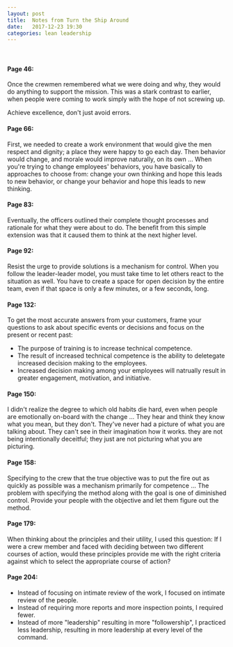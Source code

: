 ```yaml
---
layout: post
title:  Notes from Turn the Ship Around
date:   2017-12-23 19:30
categories: lean leadership
---
```


<br>

#### Page 46: ###

Once the crewmen remembered what we were doing and why, they would do anything to support the mission. This was a stark contrast to earlier, when people were coming to work simply with the hope of not screwing up.

Achieve excellence, don't just avoid errors.


#### Page 66: ###

First, we needed to create a work environment that would give the men respect and dignity; a place they were happy to go each day. Then behavior would change, and morale would improve naturally, on its own ... When you're trying to change employees' behaviors, you have basically to approaches to choose from: change your own thinking and hope this leads to new behavior, or change your behavior and hope this leads to new thinking.

#### Page 83: ###

Eventually, the officers outlined their complete thought processes and rationale for what they were about to do. The benefit from this simple extension was that it caused them to think at the next higher level. 

#### Page 92: ###

Resist the urge to provide solutions is a mechanism for control. When you follow the leader-leader model, you must take time to let others react to the situation as well. You have to create a space for open decision by the entire team, even if that space is only a few minutes, or a few seconds, long.

#### Page 132: ###

To get the most accurate answers from your customers, frame your questions to ask about specific events or decisions and focus on the present or recent past:

* The purpose of training is to increase technical competence.
* The result of increased technical competence is the ability to deletegate increased decision making to the employees.
* Increased decision making among your employees will natrually result in greater engagement, motivation, and initiative.

#### Page 150: ###

I didn't realize the degree to which old habits die hard, even when people are emotionally on-board with the change ... They hear and think they know what you mean, but they don't. They've never had a picture of what you are talking about. They can't see in their imagination how it works. they are not being intentionally deceitful; they just are not picturing what you are picturing.

#### Page 158: ###

Specifying to the crew that the true objective was to put the fire out as quickly as possible was a mechanism primarily for competence ... The problem with specifying the method along with the goal is one of diminished control. Provide your people with the objective and let them figure out the method.

#### Page 179: ###

When thinking about the principles and their utility, I used this question: If I were a crew member and faced with deciding between two different courses of action, would these principles provide me with the right criteria against which to select the appropriate course of action?

#### Page 204: ###

* Instead of focusing on intimate review of the work, I focused on intimate review of the people.
* Instead of requiring more reports and more inspection points, I required fewer.
* Instead of more "leadership" resulting in more "followership", I practiced less leadership, resulting in more leadership at every level of the command.
